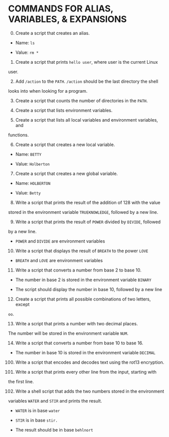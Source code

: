 # COMMANDS FOR ALIAS, VARIABLES, & EXPANSIONS



0. Create a script that creates an alias.



  * Name: `ls`

  * Value: `rm *`



1. Create a script that prints `hello user`, where user is the current Linux

user.



2. Add `/action` to the `PATH`. `/action` should be the last directory the shell

looks into when looking for a program.



3. Create a script that counts the number of directories in the `PATH`.



4. Create a script that lists environment variables.



5. Create a script that lists all local variables and environment variables, and

functions.



6. Create a script that creates a new local variable.



  * Name: `BETTY`

  * Value: `Holberton`



7. Create a script that creates a new global variable.



  * Name: `HOLBERTON`

  * Value: `Betty`



8. Write a script that prints the result of the addition of 128 with the value

stored in the environment variable `TRUEKNOWLEDGE`, followed by a new line.



9. Write a script that prints the result of `POWER` divided by `DIVIDE`, followed

by a new line.



  * `POWER` and `DIVIDE` are environment variables



10. Write a script that displays the result of `BREATH` to the power `LOVE`



  * `BREATH` and `LOVE` are environment variables

 

11. Write a script that converts a number from base 2 to base 10.



  * The number in base 2 is stored in the environment variable `BINARY`

  * The script should display the number in base 10, followed by a new line



 

12. Create a script that prints all possible combinations of two letters, except

`oo`.



13. Write a script that prints a number with two decimal places.



The number will be stored in the environment variable `NUM`.



14. Write a script that converts a number from base 10 to base 16.



  * The number in base 10 is stored in the environment variable `DECIMAL`

  

100. Write a script that encodes and decodes text using the rot13 encryption.



101. Write a script that prints every other line from the input, starting with 

the first line.



102. Write a shell script that adds the two numbers stored in the environment

variables `WATER` and `STIR` and prints the result.



  * `WATER` is in base `water`

  * `STIR` is in base `stir.`

  * The result should be in base `behlnort`
